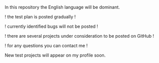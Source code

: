 In this repository the English language will be dominant.

! the test plan is posted gradually !

! currently identified bugs will not be posted !

! there are several projects under consideration to be posted on GitHub !

! for any questions you can contact me !

New test projects will appear on my profile soon.
